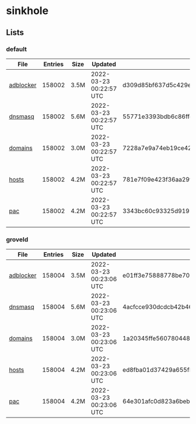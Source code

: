 # sinkhole

## Lists

### default

|File|Entries|Size|Updated|Hash|
|-|-|-|-|-|
|[adblocker](https://raw.githubusercontent.com/groveld/sinkhole/lists/default/adblocker.txt)|158002|3.5M|2022-03-23 00:22:57 UTC|d309d85bf637d5c429ec5bb79212b8e4db2cf2f5900dd2239febe9c03a65d885|
|[dnsmasq](https://raw.githubusercontent.com/groveld/sinkhole/lists/default/dnsmasq.txt)|158002|5.6M|2022-03-23 00:22:57 UTC|55771e3393bdb6c86ffe7ad83befcec1058102bf83aa89b5d02494c40b11da48|
|[domains](https://raw.githubusercontent.com/groveld/sinkhole/lists/default/domains.txt)|158002|3.0M|2022-03-23 00:22:57 UTC|7228a7e9a74eb19ce429b1ac64022fe8c73260abc2380168d90b15552e12d6ff|
|[hosts](https://raw.githubusercontent.com/groveld/sinkhole/lists/default/hosts.txt)|158002|4.2M|2022-03-23 00:22:57 UTC|781e7f09e423f36aa29fc59134ce81c4fe9ec48849567a6c649497b51d9359a4|
|[pac](https://raw.githubusercontent.com/groveld/sinkhole/lists/default/pac.txt)|158002|4.2M|2022-03-23 00:22:57 UTC|3343bc60c93325d9198cec7a27add50c66d7465e527e9d5e519821fc56ba150a|

### groveld

|File|Entries|Size|Updated|Hash|
|-|-|-|-|-|
|[adblocker](https://raw.githubusercontent.com/groveld/sinkhole/lists/groveld/adblocker.txt)|158004|3.5M|2022-03-23 00:23:06 UTC|e01ff3e75888778be70dba6cb032a65d01b9743731abb520067d425b3bc3dd81|
|[dnsmasq](https://raw.githubusercontent.com/groveld/sinkhole/lists/groveld/dnsmasq.txt)|158004|5.6M|2022-03-23 00:23:06 UTC|4acfcce930dcdcb42b46b2c120c7d60934dc76f36ec13aaf36596fa0c496a4e3|
|[domains](https://raw.githubusercontent.com/groveld/sinkhole/lists/groveld/domains.txt)|158004|3.0M|2022-03-23 00:23:06 UTC|1a20345ffe5607804482fd9b14623c44fea039c155b8ab8d4bda3f81ba555a5d|
|[hosts](https://raw.githubusercontent.com/groveld/sinkhole/lists/groveld/hosts.txt)|158004|4.2M|2022-03-23 00:23:06 UTC|ed8fba01d37429a655fbbfdfca36bd6ef98568475f939f269172ef7a70812640|
|[pac](https://raw.githubusercontent.com/groveld/sinkhole/lists/groveld/pac.txt)|158004|4.2M|2022-03-23 00:23:06 UTC|64e301afc0d823a6beb310280430306fe534c202c2593842c0d3923cc9fd062e|
